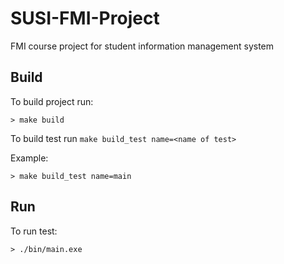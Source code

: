 # SUSI-FMI-Project
FMI course project for student information management system

## Build
To build project run:

    > make build

To build test run `make build_test name=<name of test>`

Example:

    > make build_test name=main

## Run
To run test:

    > ./bin/main.exe
